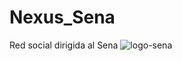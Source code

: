 # Nexus_Sena
Red social dirigida al Sena
![logo-sena](https://github.com/user-attachments/assets/1a685ebe-2bdb-49a6-8a9a-c5478352a09d)
